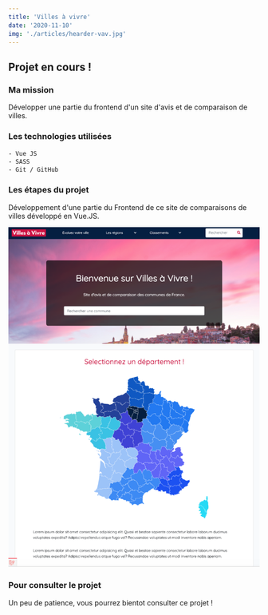 ```yaml
---
title: 'Villes à vivre'
date: '2020-11-10'
img: './articles/hearder-vav.jpg'
---
```


## Projet en cours !

### Ma mission
Développer une partie du frontend d'un site d'avis et de comparaison de villes.

### Les technologies utilisées
    - Vue JS
    - SASS
    - Git / GitHub

### Les étapes du projet
Développement d'une partie du Frontend de ce site de comparaisons de villes développé en Vue.JS.

![villes à vivre](./img-vav/accueil-vav.jpg)

### Pour consulter le projet
Un peu de patience, vous pourrez bientot consulter ce projet !